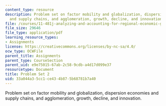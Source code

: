 ```yaml
---
content_type: resource
description: Problem set on factor mobility and globalization, dispersion economies
  and supply chains, and agglomeration, growth, decline, and innovation.
file: /courses/11-481j-analyzing-and-accounting-for-regional-economic-growth-spring-2009/33a044a35cc1ce434b875b68781b7a40_MIT11_481Js09_pset02.pdf
file_size: 29646
file_type: application/pdf
learning_resource_types:
- Assignments
license: https://creativecommons.org/licenses/by-nc-sa/4.0/
ocw_type: OCWFile
parent_title: Assignments
parent_type: CourseSection
parent_uid: e9e75015-67ab-2c58-9cdb-a4d17d099e37
resourcetype: Document
title: Problem Set 2
uid: 33a044a3-5cc1-ce43-4b87-5b68781b7a40
---
```

Problem set on factor mobility and globalization, dispersion economies and supply chains, and agglomeration, growth, decline, and innovation.